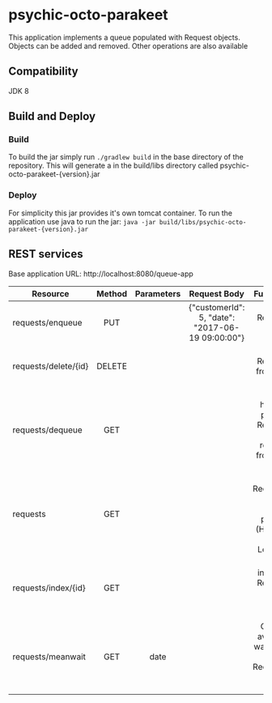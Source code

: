 # psychic-octo-parakeet

This application implements a queue populated with Request objects. Objects can be added and removed. Other operations are also available

## Compatibility
 JDK 8
 
## Build and Deploy
### Build
To build the jar simply run `./gradlew build` in the base directory of the repository. This will generate a in the build/libs directory called psychic-octo-parakeet-{version}.jar

### Deploy
For simplicity this jar provides it's own tomcat container. To run the application use java to run the jar: `java -jar build/libs/psychic-octo-parakeet-{version}.jar`

## REST services
Base application URL: http://localhost:8080/queue-app

| Resource        | Method           | Parameters  | Request Body   | Function |
| ------------- |:-------------:|:-----:|:-------------:| --------:|
| requests/enqueue      | PUT |   | {"customerId": 5, "date": "2017-06-19 09:00:00"} | Add Request to the queue |
| requests/delete/{id}      | DELETE |       |       | Delete Request from the queue |
| requests/dequeue      | GET     |      |      | Get highest priority Request and remove from the queue | 
| requests             | GET   |      |       | Get all Requests sorted by priority (Highest to Lowest) |
| requests/index/{id}  | GET  |       |      | Get index of Request with given {id} |
| requests/meanwait    | GET  | date  |      | Get the average wait time for all Requests in the queue |
